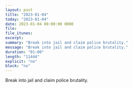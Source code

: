 ```yaml
---
layout: post
title: "2023-01-04"
today: "2023-01-04"
date: 2023-01-04 00:00:00 0000
file:
file_itunes:
excerpt:
summary: "Break into jail and claim police brutality."
message: "Break into jail and claim police brutality."
duration: "01:00"
length: "11444"
explicit: "no"
block: "no"
---
```

Break into jail and claim police brutality.

